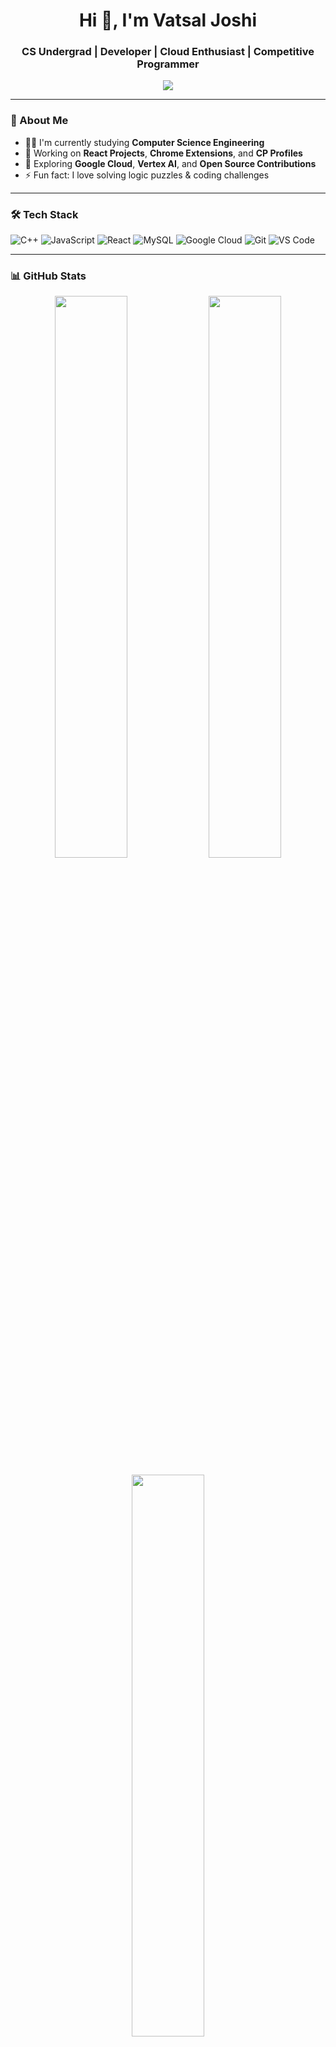 <h1 align="center">Hi 👋, I'm Vatsal Joshi</h1>
<h3 align="center">CS Undergrad | Developer | Cloud Enthusiast | Competitive Programmer</h3>

<p align="center">
  <img src="https://readme-typing-svg.herokuapp.com/?lines=2nd+Year+CS+Student;Passionate+Web+Dev;Leetcode+and+CP+Lover;Google+Cloud+Learner&center=true&width=500&height=45">
</p>

---

### 🚀 About Me

- 🧑‍🎓 I'm currently studying **Computer Science Engineering**
- 🔭 Working on **React Projects**, **Chrome Extensions**, and **CP Profiles**
- 🧠 Exploring **Google Cloud**, **Vertex AI**, and **Open Source Contributions**
- ⚡ Fun fact: I love solving logic puzzles & coding challenges

---

### 🛠️ Tech Stack
![C++](https://img.shields.io/badge/C++-00599C?style=flat&logo=cplusplus&logoColor=white)
![JavaScript](https://img.shields.io/badge/JavaScript-F7DF1E?style=flat&logo=javascript&logoColor=black)
![React](https://img.shields.io/badge/React-20232A?style=flat&logo=react&logoColor=61DAFB)
![MySQL](https://img.shields.io/badge/MySQL-00000F?style=flat&logo=mysql&logoColor=white)
![Google Cloud](https://img.shields.io/badge/Google%20Cloud-4285F4?style=flat&logo=googlecloud&logoColor=white)
![Git](https://img.shields.io/badge/Git-F05032?style=flat&logo=git&logoColor=white)
![VS Code](https://img.shields.io/badge/VS%20Code-007ACC?style=flat&logo=visualstudiocode&logoColor=white)

---

### 📊 GitHub Stats

<p align="center">
  <img src="https://github-readme-stats.vercel.app/api?username=vatsaljoshi1005&show_icons=true&theme=github_dark&hide_border=true" width="48%"/>
  <img src="https://github-readme-streak-stats.herokuapp.com/?user=vatsaljoshi1005&theme=github-dark&hide_border=true" width="48%"/>
</p>

<p align="center">
  <img src="https://github-readme-stats.vercel.app/api/top-langs/?username=vatsaljoshi1005&layout=compact&theme=github_dark&hide_border=true" width="48%"/>
</p>

---

### 🌐 Let's Connect

- 📧 Email: thevatsaljoshi@gmail.com  
- 💼 LinkedIn: [https://www.linkedin.com/in/vatsal-joshi-077b72291/](https://linkedin.com/in/vatsal-joshi)  
- 💻 Codeforces: [codeforces.com/profile/Vatsal_Joshi](https://codeforces.com)  
- 📘 LeetCode: [leetcode.com/Vatsal Joshi](https://leetcode.com)
- 💻 Codechef: [https://www.codechef.com/users/vatsaljoshi](https://codechef.com)

---

> “Learning never exhausts the mind.” – Leonardo da Vinci


